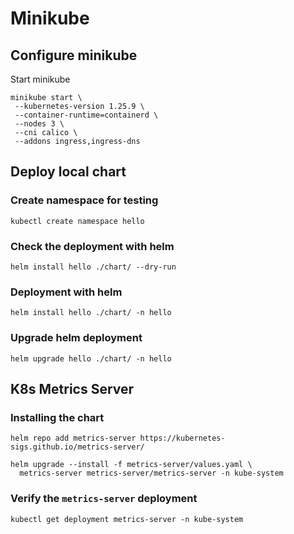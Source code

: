 # Minikube

## Configure minikube

Start minikube
```Shell
minikube start \
 --kubernetes-version 1.25.9 \
 --container-runtime=containerd \
 --nodes 3 \
 --cni calico \
 --addons ingress,ingress-dns
```

## Deploy local chart

### Create namespace for testing
```Shell
kubectl create namespace hello
```

### Check the deployment with helm
```Shell
helm install hello ./chart/ --dry-run
```

### Deployment with helm
```Shell
helm install hello ./chart/ -n hello
```

### Upgrade helm deployment
```Shell
helm upgrade hello ./chart/ -n hello
```

## K8s Metrics Server

### Installing the chart
```Shell
helm repo add metrics-server https://kubernetes-sigs.github.io/metrics-server/

helm upgrade --install -f metrics-server/values.yaml \
  metrics-server metrics-server/metrics-server -n kube-system
```

### Verify the `metrics-server` deployment
```Shell
kubectl get deployment metrics-server -n kube-system
```